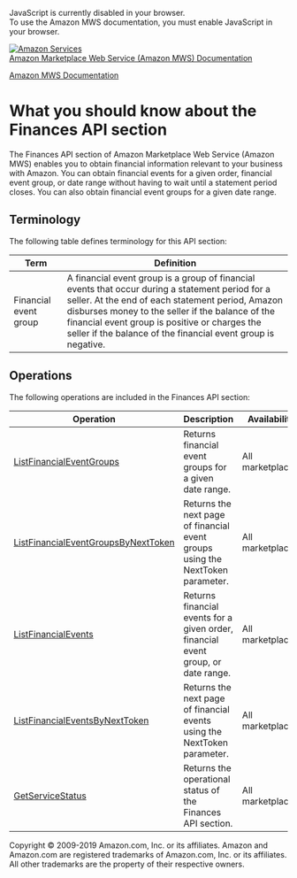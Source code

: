 <div id="MWSDX_noscript">

JavaScript is currently disabled in your browser.  
To use the Amazon MWS documentation, you must enable JavaScript in your
browser.

</div>

<div id="MWSDX_divtop">

[![Amazon
Services](https://images-na.ssl-images-amazon.com/images/G/08/mwsportal/fr_FR/amazonservices.gif
"Amazon Services")](http://services.amazon.fr)  
<span id="MWSDX_titlebar">[Amazon Marketplace Web Service (Amazon MWS)
Documentation](https://developer.amazonservices.fr/gp/mws/docs.html)</span>

</div>

<div id="MWSDX_divbottom">

<div id="MWSDX_divleft">

<div id="MWSDX_toc">

</div>

</div>

<div id="MWSDX_divright">

<div id="MWSDX_content">

<span id="MWSDX_breadcrumbs">[Amazon MWS
Documentation](https://developer.amazonservices.fr/gp/mws/docs.html)</span>

<div id="Finances_Overview" class="nested0">

# What you should know about the Finances API section

<div class="body">

The <span class="ph">Finances API section</span> of
<span class="ph">Amazon Marketplace Web Service (Amazon MWS)</span>
enables you to obtain financial information relevant to your business
with Amazon. You can obtain financial events for a given order,
financial event group, or date range without having to wait until a
statement period closes. You can also obtain financial event groups for
a given date range.

</div>

<div id="Terminology" class="topic nested1">

## Terminology

<div class="body">

The following table defines terminology for this API
section:

<div class="tablenoborder">

| Term                                                        | Definition                                                                                                                                                                                                                                                                                                                 |
| ----------------------------------------------------------- | -------------------------------------------------------------------------------------------------------------------------------------------------------------------------------------------------------------------------------------------------------------------------------------------------------------------------- |
| <span class="keyword parmname">Financial event group</span> | A financial event group is a group of financial events that occur during a statement period for a seller. At the end of each statement period, Amazon disburses money to the seller if the balance of the financial event group is positive or charges the seller if the balance of the financial event group is negative. |

</div>

</div>

</div>

<div id="Operations" class="topic nested1">

## Operations

<div class="body">

The following operations are included in the <span class="ph">Finances
API
section</span>:

<div class="tablenoborder">

| Operation                                                                                                                                                                 | Description                                                                                                                                  | Availability                              |
| ------------------------------------------------------------------------------------------------------------------------------------------------------------------------- | -------------------------------------------------------------------------------------------------------------------------------------------- | ----------------------------------------- |
| [ListFinancialEventGroups](Finances_ListFinancialEventGroups.md "Returns financial event groups for a given date range.")                                               | <span class="ph">Returns financial event groups for a given date range.</span>                                                               | <span class="ph">All marketplaces.</span> |
| [ListFinancialEventGroupsByNextToken](Finances_ListFinancialEventGroupsByNextToken.md "Returns the next page of financial event groups using the NextToken parameter.") | <span class="ph">Returns the next page of financial event groups using the <span class="keyword parmname">NextToken</span> parameter.</span> | <span class="ph">All marketplaces.</span> |
| [ListFinancialEvents](Finances_ListFinancialEvents.md "Returns financial events for a given order, financial event group, or date range.")                              | <span class="ph">Returns financial events for a given order, financial event group, or date range.</span>                                    | <span class="ph">All marketplaces.</span> |
| [ListFinancialEventsByNextToken](Finances_ListFinancialEventsByNextToken.md "Returns the next page of financial events using the NextToken parameter.")                 | <span class="ph">Returns the next page of financial events using the <span class="keyword parmname">NextToken</span> parameter.</span>       | <span class="ph">All marketplaces.</span> |
| [GetServiceStatus](Finances_GetServiceStatus.md "Returns the operational status of the Finances API section.")                                                          | <span class="ph">Returns the operational status of the <span class="ph">Finances API section</span>.</span>                                  | <span class="ph">All marketplaces.</span> |

</div>

</div>

</div>

</div>

<div id="MWSDX_footer">

Copyright © 2009-2019 Amazon.com, Inc. or its affiliates. Amazon and
Amazon.com are registered trademarks of Amazon.com, Inc. or its
affiliates. All other trademarks are the property of their respective
owners.

</div>

</div>

</div>

<div style="clear: both;">

</div>

</div>
